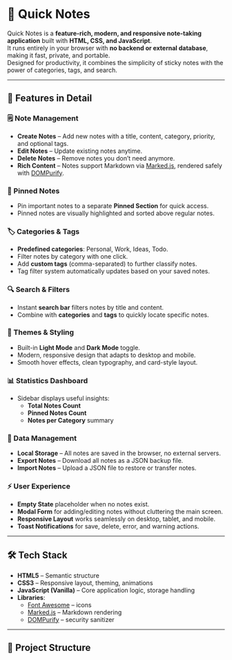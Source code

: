 # 📝 Quick Notes

Quick Notes is a **feature-rich, modern, and responsive note-taking application** built with **HTML, CSS, and JavaScript**.  
It runs entirely in your browser with **no backend or external database**, making it fast, private, and portable.  
Designed for productivity, it combines the simplicity of sticky notes with the power of categories, tags, and search.

---

## 🚀 Features in Detail

### 🗒️ Note Management
- **Create Notes** – Add new notes with a title, content, category, priority, and optional tags.  
- **Edit Notes** – Update existing notes anytime.  
- **Delete Notes** – Remove notes you don’t need anymore.  
- **Rich Content** – Notes support Markdown via [Marked.js](https://marked.js.org/), rendered safely with [DOMPurify](https://github.com/cure53/DOMPurify).  

### 📌 Pinned Notes
- Pin important notes to a separate **Pinned Section** for quick access.  
- Pinned notes are visually highlighted and sorted above regular notes.  

### 🏷️ Categories & Tags
- **Predefined categories**: Personal, Work, Ideas, Todo.  
- Filter notes by category with one click.  
- Add **custom tags** (comma-separated) to further classify notes.  
- Tag filter system automatically updates based on your saved notes.  

### 🔍 Search & Filters
- Instant **search bar** filters notes by title and content.  
- Combine with **categories** and **tags** to quickly locate specific notes.  

### 🎨 Themes & Styling
- Built-in **Light Mode** and **Dark Mode** toggle.  
- Modern, responsive design that adapts to desktop and mobile.  
- Smooth hover effects, clean typography, and card-style layout.  

### 📊 Statistics Dashboard
- Sidebar displays useful insights:
  - **Total Notes Count**  
  - **Pinned Notes Count**  
  - **Notes per Category** summary  

### 📂 Data Management
- **Local Storage** – All notes are saved in the browser, no external servers.  
- **Export Notes** – Download all notes as a JSON backup file.  
- **Import Notes** – Upload a JSON file to restore or transfer notes.  

### ⚡ User Experience
- **Empty State** placeholder when no notes exist.  
- **Modal Form** for adding/editing notes without cluttering the main screen.  
- **Responsive Layout** works seamlessly on desktop, tablet, and mobile.  
- **Toast Notifications** for save, delete, error, and warning actions.  

---

## 🛠️ Tech Stack

- **HTML5** – Semantic structure  
- **CSS3** – Responsive layout, theming, animations  
- **JavaScript (Vanilla)** – Core application logic, storage handling  
- **Libraries**:
  - [Font Awesome](https://fontawesome.com/) – icons  
  - [Marked.js](https://marked.js.org/) – Markdown rendering  
  - [DOMPurify](https://github.com/cure53/DOMPurify) – security sanitizer  

---

## 📂 Project Structure

